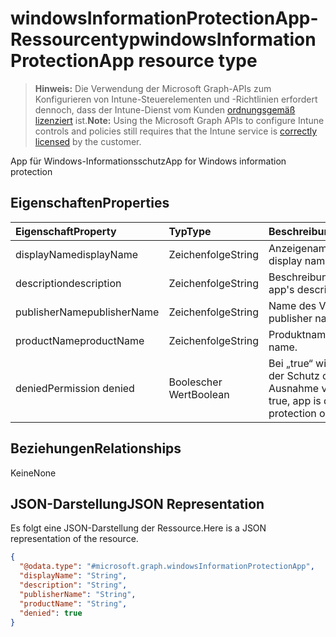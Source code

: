 # <a name="windowsinformationprotectionapp-resource-type"></a><span data-ttu-id="3d8f7-101">windowsInformationProtectionApp-Ressourcentyp</span><span class="sxs-lookup"><span data-stu-id="3d8f7-101">windowsInformationProtectionApp resource type</span></span>

> <span data-ttu-id="3d8f7-102">**Hinweis:** Die Verwendung der Microsoft Graph-APIs zum Konfigurieren von Intune-Steuerelementen und -Richtlinien erfordert dennoch, dass der Intune-Dienst vom Kunden [ordnungsgemäß lizenziert](https://go.microsoft.com/fwlink/?linkid=839381) ist.</span><span class="sxs-lookup"><span data-stu-id="3d8f7-102">**Note:** Using the Microsoft Graph APIs to configure Intune controls and policies still requires that the Intune service is [correctly licensed](https://go.microsoft.com/fwlink/?linkid=839381) by the customer.</span></span>

<span data-ttu-id="3d8f7-103">App für Windows-Informationsschutz</span><span class="sxs-lookup"><span data-stu-id="3d8f7-103">App for Windows information protection</span></span>
## <a name="properties"></a><span data-ttu-id="3d8f7-104">Eigenschaften</span><span class="sxs-lookup"><span data-stu-id="3d8f7-104">Properties</span></span>
|<span data-ttu-id="3d8f7-105">Eigenschaft</span><span class="sxs-lookup"><span data-stu-id="3d8f7-105">Property</span></span>|<span data-ttu-id="3d8f7-106">Typ</span><span class="sxs-lookup"><span data-stu-id="3d8f7-106">Type</span></span>|<span data-ttu-id="3d8f7-107">Beschreibung</span><span class="sxs-lookup"><span data-stu-id="3d8f7-107">Description</span></span>|
|:---|:---|:---|
|<span data-ttu-id="3d8f7-108">displayName</span><span class="sxs-lookup"><span data-stu-id="3d8f7-108">displayName</span></span>|<span data-ttu-id="3d8f7-109">Zeichenfolge</span><span class="sxs-lookup"><span data-stu-id="3d8f7-109">String</span></span>|<span data-ttu-id="3d8f7-110">Anzeigename der App</span><span class="sxs-lookup"><span data-stu-id="3d8f7-110">App display name.</span></span>|
|<span data-ttu-id="3d8f7-111">description</span><span class="sxs-lookup"><span data-stu-id="3d8f7-111">description</span></span>|<span data-ttu-id="3d8f7-112">Zeichenfolge</span><span class="sxs-lookup"><span data-stu-id="3d8f7-112">String</span></span>|<span data-ttu-id="3d8f7-113">Beschreibung der App</span><span class="sxs-lookup"><span data-stu-id="3d8f7-113">The app's description.</span></span>|
|<span data-ttu-id="3d8f7-114">publisherName</span><span class="sxs-lookup"><span data-stu-id="3d8f7-114">publisherName</span></span>|<span data-ttu-id="3d8f7-115">Zeichenfolge</span><span class="sxs-lookup"><span data-stu-id="3d8f7-115">String</span></span>|<span data-ttu-id="3d8f7-116">Name des Verlegers</span><span class="sxs-lookup"><span data-stu-id="3d8f7-116">The publisher name</span></span>|
|<span data-ttu-id="3d8f7-117">productName</span><span class="sxs-lookup"><span data-stu-id="3d8f7-117">productName</span></span>|<span data-ttu-id="3d8f7-118">Zeichenfolge</span><span class="sxs-lookup"><span data-stu-id="3d8f7-118">String</span></span>|<span data-ttu-id="3d8f7-119">Produktname</span><span class="sxs-lookup"><span data-stu-id="3d8f7-119">The product name.</span></span>|
|<span data-ttu-id="3d8f7-120">denied</span><span class="sxs-lookup"><span data-stu-id="3d8f7-120">Permission denied</span></span>|<span data-ttu-id="3d8f7-121">Boolescher Wert</span><span class="sxs-lookup"><span data-stu-id="3d8f7-121">Boolean</span></span>|<span data-ttu-id="3d8f7-122">Bei „true“ wird der App der Schutz oder eine Ausnahme verweigert.</span><span class="sxs-lookup"><span data-stu-id="3d8f7-122">If true, app is denied protection or exemption.</span></span>|

## <a name="relationships"></a><span data-ttu-id="3d8f7-123">Beziehungen</span><span class="sxs-lookup"><span data-stu-id="3d8f7-123">Relationships</span></span>
<span data-ttu-id="3d8f7-124">Keine</span><span class="sxs-lookup"><span data-stu-id="3d8f7-124">None</span></span>
## <a name="json-representation"></a><span data-ttu-id="3d8f7-125">JSON-Darstellung</span><span class="sxs-lookup"><span data-stu-id="3d8f7-125">JSON Representation</span></span>
<span data-ttu-id="3d8f7-126">Es folgt eine JSON-Darstellung der Ressource.</span><span class="sxs-lookup"><span data-stu-id="3d8f7-126">Here is a JSON representation of the resource.</span></span>
<!-- {
  "blockType": "resource",
  "keyProperty": "id",
  "@odata.type": "microsoft.graph.windowsInformationProtectionApp"
}
-->
``` json
{
  "@odata.type": "#microsoft.graph.windowsInformationProtectionApp",
  "displayName": "String",
  "description": "String",
  "publisherName": "String",
  "productName": "String",
  "denied": true
}
```




